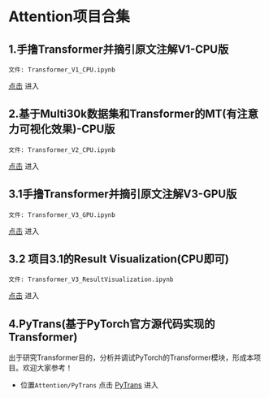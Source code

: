 # Attention项目合集

## 1.手撸Transformer并摘引原文注解V1-CPU版 
```
文件: Transformer_V1_CPU.ipynb 
```
[点击](Transformer_V1_CPU.ipynb) 进入

## 2.基于Multi30k数据集和Transformer的MT(有注意力可视化效果)-CPU版 
```
文件: Transformer_V2_CPU.ipynb 
```
[点击](Transformer_V2_CPU.ipynb) 进入

## 3.1手撸Transformer并摘引原文注解V3-GPU版 
```
文件: Transformer_V3_GPU.ipynb 
```
[点击](Transformer_V3_GPU.ipynb) 进入

## 3.2 项目3.1的Result Visualization(CPU即可)
```
文件: Transformer_V3_ResultVisualization.ipynb
```
[点击](Transformer_V3_ResultVisualization.ipynb) 进入

## 4.PyTrans(基于PyTorch官方源代码实现的Transformer)
出于研究Transformer目的，分析并调试PyTorch的Transformer模块，形成本项目。欢迎大家参考！
+ 位置```Attention/PyTrans```
点击 [PyTrans](FVTrans/README.md) 进入
